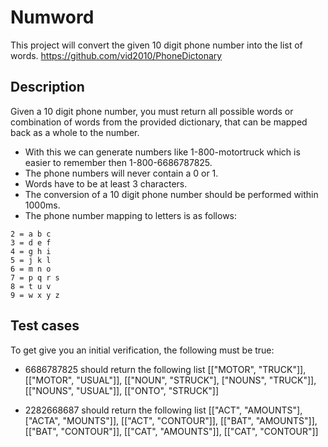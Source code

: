 # Numword

This project will convert the given 10 digit phone number into the list of words.
https://github.com/vid2010/PhoneDictonary

## Description

Given a 10 digit phone number, you must return all possible words or combination of words from the provided dictionary, that can be mapped back as a whole to the number.
- With this we can generate numbers like 1-800-motortruck which is easier to remember then 1-800-6686787825.
- The phone numbers will never contain a 0 or 1.
- Words have to be at least 3 characters.
- The conversion of a 10 digit phone number should be performed within 1000ms.
- The phone number mapping to letters is as follows:

```
2 = a b c
3 = d e f
4 = g h i
5 = j k l
6 = m n o
7 = p q r s
8 = t u v
9 = w x y z
```

## Test cases

To get give you an initial verification, the following must be true:

- 6686787825 should return the following list [["MOTOR", "TRUCK"]], [["MOTOR", "USUAL"]], [["NOUN", "STRUCK"], ["NOUNS", "TRUCK"]], [["NOUNS", "USUAL"]], [["ONTO", "STRUCK"]]

- 2282668687 should return the following list [["ACT", "AMOUNTS"], ["ACTA", "MOUNTS"]], [["ACT", "CONTOUR"]], [["BAT", "AMOUNTS"]], [["BAT", "CONTOUR"]], [["CAT", "AMOUNTS"]], [["CAT", "CONTOUR"]]

